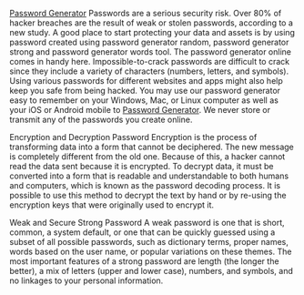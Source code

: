 <a href="https://www.passwrdgenerator.com/">Password Generator</a> Passwords are a serious security risk. Over 80% of hacker breaches are the result of weak or stolen passwords, according to a new study. A good place to start protecting your data and assets is by using password created using password generator random, password generator strong and password generator words tool. The password generator online comes in handy here. Impossible-to-crack passwords are difficult to crack since they include a variety of characters (numbers, letters, and symbols). Using various passwords for different websites and apps might also help keep you safe from being hacked. You may use our password generator easy to remember on your Windows, Mac, or Linux computer as well as your iOS or Android mobile to <a href="https://www.passwrdgenerator.com/">Password Generator</a>. We never store or transmit any of the passwords you create online.

Encryption and Decryption
Password Encryption is the process of transforming data into a form that cannot be deciphered. The new message is completely different from the old one. Because of this, a hacker cannot read the data sent because it is encrypted. To decrypt data, it must be converted into a form that is readable and understandable to both humans and computers, which is known as the password decoding process. It is possible to use this method to decrypt the text by hand or by re-using the encryption keys that were originally used to encrypt it.

Weak and Secure Strong Password
A weak password is one that is short, common, a system default, or one that can be quickly guessed using a subset of all possible passwords, such as dictionary terms, proper names, words based on the user name, or popular variations on these themes. The most important features of a strong password are length (the longer the better), a mix of letters (upper and lower case), numbers, and symbols, and no linkages to your personal information.

